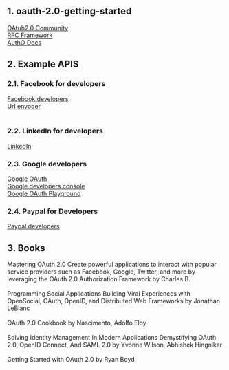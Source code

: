 ## 1. oauth-2.0-getting-started
[OAtuh2.0 Community](https://oauth.net/2/)<br>
[RFC Framework](https://tools.ietf.org/html/rfc6749)<br>
[AuthO Docs](https://auth0.com/docs/protocols/protocol-oauth2)

## 2. Example APIS
### 2.1. Facebook for developers
[Facebook developers](https://developers.facebook.com/)<br>
[Url envoder](https://www.urlencoder.org/)<br><br>
### 2.2. LinkedIn for developers
[LinkedIn](https://www.linkedin.com/developers/)
### 2.3. Google developers
[Google OAuth](https://developers.google.com/identity/protocols/oauth2)<br>
[Google developers console](https://console.developers.google.com/)<br>
[Google OAuth Playground](https://developers.google.com/oauthplayground/)<br>
### 2.4. Paypal for Developers
[Paypal developers](https://developer.paypal.com/home)
## 3. Books
Mastering OAuth 2.0 Create powerful applications to interact with popular service providers such as Facebook, Google, Twitter, and more by leveraging the OAuth 2.0 Authorization Framework by Charles B.<br><br>
Programming Social Applications Building Viral Experiences with OpenSocial, OAuth, OpenID, and Distributed Web Frameworks by Jonathan LeBlanc<br><br>
OAuth 2.0 Cookbook by Nascimento, Adolfo Eloy<br><br>
Solving Identity Management In Modern Applications Demystifying OAuth 2.0, OpenID Connect, And SAML 2.0 by Yvonne Wilson, Abhishek Hingnikar<br><br>
Getting Started with OAuth 2.0 by Ryan Boyd<br>
